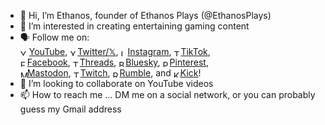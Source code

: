 - 👋 Hi, I’m Ethanos, founder of Ethanos Plays (@EthanosPlays)
- 👀 I’m interested in creating entertaining gaming content <!-- - 🌱 I’m currently learning ... -->
- 🗣️ Follow me on:<br /><a href="https://www.youtube.com/@EthanosPlays?sub_confirmation=1"><img title="YouTube" style="border: 0px solid ; width: 14px; height: 10px; vertical-align:middle;" src="https://thejoshmeister.neocities.org/images/YT-logo-302x213.png" alt="YouTube">YouTube</a>, <a href="https://twitter.com/EthanosPlays"><img title="𝕏/Twitter" style="border: 0px solid ; width: 12px; height: 10px; vertical-align:middle;" src="https://thejoshmeister.neocities.org/images/twitter-bird.png" alt="X/Twitter">Twitter/𝕏</a>, <a href="https://twitter.com/EthanosPlays"><img title="Instagram" style="border: 0px solid ; width: 11px; height: 11px; vertical-align:middle;" src="https://thejoshmeister.neocities.org/images/IG-logo-100.png" alt="Instagram">Instagram</a>, <a href="https://www.tiktok.com/@ethanosplays"><img title="TikTok" style="border: 0px solid ; width: 11px; height: 11px; vertical-align:middle;" src="https://thejoshmeister.neocities.org/images/TikTok-favicon.png" alt="TikTok">TikTok</a>,<br /><a href="https://www.facebook.com/EthanosPlays"><img title="Facebook" style="border: 0px solid ; width: 11px; height: 11px; vertical-align:middle;" src="https://thejoshmeister.neocities.org/images/f_logo_RGB-Blue_144.png" alt="Facebook">Facebook</a>, <a href="https://www.threads.net/@EthanosPlays"><img title="Threads" style="border: 0px solid ; width: 11px; height: 11px; vertical-align:middle;" src="https://thejoshmeister.neocities.org/images/threads-favicon.png" alt="Threads">Threads</a>, <a href="https://bsky.app/profile/ethanosplays.com"><img title="Bluesky" style="border: 0px solid ; width: 11px; height: 11px; vertical-align:middle;" src="https://blueskyweb.xyz/images/logo-64x64.jpg" alt="Bluesky">Bluesky</a>, <a href="https://www.pinterest.com/EthanosPlays/"><img title="Pinterest" style="border: 0px solid ; width: 11px; height: 11px; vertical-align:middle;" src="https://thejoshmeister.neocities.org/images/pinterest-logo.png" alt="Pinterest">Pinterest</a>,<br /><a href="https://mastodon.social/@EthanosPlays"><img title="Mastodon" style="border: 0px solid ; width: 11px; height: 11px; vertical-align:middle;" src="https://joinmastodon.org/logos/logo-purple.svg" alt="Mastodon">Mastodon</a>, <a href="https://www.twitch.tv/EthanosPlays"><img title="Twitch" style="border: 0px solid ; width: 11px; height: 11px; vertical-align:middle;" src="https://static.twitchcdn.net/assets/favicon-32-e29e246c157142c94346.png" alt="Twitch">Twitch</a>, <a href="https://rumble.com/user/EthanosPlays"><img title="Rumble" style="border: 0px solid ; width: 11px; height: 11px; vertical-align:middle;" src="https://rumble.com/apple-touch-icon.png" alt="Rumble">Rumble</a>, and <span style="white-space:nowrap; overflow:hidden;" class="nobr"><a href="https://kick.com/EthanosPlays"><img title="Kick" style="border: 0px solid ; width: 11px; height: 11px; vertical-align:middle;" src="https://dbxmjjzl5pc1g.cloudfront.net/15eb40a5-79f0-4efe-b2d4-95e6992986cb/Kick-Favicon57x57.png" alt="Kick">Kick</a></span>!
- 💞️ I’m looking to collaborate on YouTube videos
- 📫 How to reach me ... DM me on a social network, or you can probably guess my Gmail address

<!---
EthanosPlays/EthanosPlays is a ✨ special ✨ repository because its `README.md` (this file) appears on your GitHub profile.
You can click the Preview link to take a look at your changes.
--->
